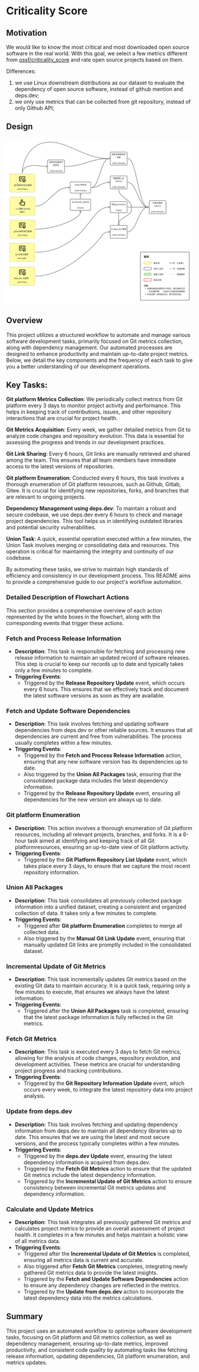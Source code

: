 # Criticality Score

## Motivation

We would like to know the most critical and most downloaded open source software in the real world. With this goal, we select a few metrics different from [ossf/criticality_score](https://github.com/ossf/criticality_score/) and rate open source projects based on them.

Differences:

1. we use Linux downstream distributions as our dataset to evaluate the dependency of open source software, instead of github mention and deps.dev;
2. we only use metrics that can be collected from git repository, instead of only Github API;

## Design

![workflow](figs/workflow.png)

## Overview

This project utilizes a structured workflow to automate and manage various software development tasks, primarily focused on  Git metrics collection, along with dependency management. Our automated processes are designed to enhance productivity and maintain up-to-date project metrics. Below, we detail the key components and the frequency of each task to give you a better understanding of our development operations.

## Key Tasks:

**Git platform Metrics Collection**: We periodically collect metrics from Git platform every 3 days to monitor project activity and performance. This helps in keeping track of contributions, issues, and other repository interactions that are crucial for project health.

**Git Metrics Acquisition**: Every week, we gather detailed metrics from Git to analyze code changes and repository evolution. This data is essential for assessing the progress and trends in our development practices.

**Git Link Sharing**: Every 6 hours, Git links are manually retrieved and shared among the team. This ensures that all team members have immediate access to the latest versions of repositories.

**Git platform Enumeration**: Conducted every 6 hours, this task involves a thorough enumeration of Git platform resources, such as Github, Gitlab, Gitee. It is crucial for identifying new repositories, forks, and branches that are relevant to ongoing projects.

**Dependency Management using deps.dev**: To maintain a robust and secure codebase, we use deps.dev every 6 hours to check and manage project dependencies. This tool helps us in identifying outdated libraries and potential security vulnerabilities.

**Union Task**: A quick, essential operation executed within a few minutes, the Union Task involves merging or consolidating data and resources. This operation is critical for maintaining the integrity and continuity of our codebase.

By automating these tasks, we strive to maintain high standards of efficiency and consistency in our development process. This README aims to provide a comprehensive guide to our project's workflow automation.

### Detailed Description of Flowchart Actions

This section provides a comprehensive overview of each action represented by the white boxes in the flowchart, along with the corresponding events that trigger these actions.

### Fetch and Process Release Information

- **Description**: This task is responsible for fetching and processing new release information to maintain an updated record of software releases. This step is crucial to keep our records up to date and typically takes only a few minutes to complete.
- **Triggering Events**: 
  - Triggered by the **Release Repository Update** event, which occurs every 6 hours. This ensures that we effectively track and document the latest software versions as soon as they are available.

### Fetch and Update Software Dependencies

- **Description**: This task involves fetching and updating software dependencies from deps.dev or other reliable sources. It ensures that all dependencies are current and free from vulnerabilities. The process usually completes within a few minutes.
- **Triggering Events**:
  - Triggered by the **Fetch and Process Release Information** action, ensuring that any new software version has its dependencies up to date.
  - Also triggered by the **Union All Packages** task, ensuring that the consolidated package data includes the latest dependency information.
  - Triggered by the **Release Repository Update** event, ensuring all dependencies for the new version are always up to date.

### Git platform Enumeration

- **Description**: This action involves a thorough enumeration of Git platform resources, including all relevant projects, branches, and forks. It is a 6-hour task aimed at identifying and keeping track of all Git platformresources, ensuring an up-to-date view of Git platform activity.
- **Triggering Events**: 
  - Triggered by the **Git Platform Repository List Update** event, which takes place every 3 days, to ensure that we capture the most recent repository information.

### Union All Packages

- **Description**: This task consolidates all previously collected package information into a unified dataset, creating a consistent and organized collection of data. It takes only a few minutes to complete.
- **Triggering Events**: 
  - Triggered after **Git platform Enumeration** completes to merge all collected data.
  - Also triggered by the **Manual Git Link Update** event, ensuring that manually updated Git links are promptly included in the consolidated dataset.

### Incremental Update of Git Metrics

- **Description**: This task incrementally updates Git metrics based on the existing Git data to maintain accuracy. It is a quick task, requiring only a few minutes to execute, that ensures we always have the latest information.
- **Triggering Events**: 
  - Triggered after the **Union All Packages** task is completed, ensuring that the latest package information is fully reflected in the Git metrics.

### Fetch Git Metrics

- **Description**: This task is executed every 3 days to fetch Git metrics, allowing for the analysis of code changes, repository evolution, and development activities. These metrics are crucial for understanding project progress and tracking contributions.
- **Triggering Events**: 
  - Triggered by the **Git Repository Information Update** event, which occurs every week, to integrate the latest repository data into project analysis.

### Update from deps.dev

- **Description**: This task involves fetching and updating dependency information from deps.dev to maintain all dependency libraries up to date. This ensures that we are using the latest and most secure versions, and the process typically completes within a few minutes.
- **Triggering Events**: 
  - Triggered by the **deps.dev Update** event, ensuring the latest dependency information is acquired from deps.dev.
  - Triggered by the **Fetch Git Metrics** action to ensure that the updated Git metrics include the latest dependency information.
  - Triggered by the **Incremental Update of Git Metrics** action to ensure consistency between incremental Git metrics updates and dependency information.

### Calculate and Update Metrics

- **Description**: This task integrates all previously gathered Git metrics and calculates project metrics to provide an overall assessment of project health. It completes in a few minutes and helps maintain a holistic view of all metrics data.
- **Triggering Events**: 
  - Triggered after the **Incremental Update of Git Metrics** is completed, ensuring all metrics data is current and accurate.
  - Also triggered after **Fetch Git Metrics** completes, integrating newly gathered Git metrics data to provide the latest insights.
  - Triggered by the **Fetch and Update Software Dependencies** action to ensure any dependency changes are reflected in the metrics.
  - Triggered by the **Update from deps.dev** action to incorporate the latest dependency data into the metrics calculations.

## Summary

This project uses an automated workflow to optimize software development tasks, focusing on Git platform and Git metrics collection, as well as dependency management, ensuring up-to-date metrics, improved productivity, and consistent code quality by automating tasks like fetching release information, updating dependencies, Git platform enumeration, and metrics updates.